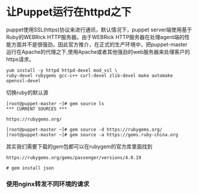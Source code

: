 # 让Puppet运行在httpd之下

puppet使用SSL\(https\)协议来进行通讯，默认情况下，puppet server端使用基于Ruby的WEBRick HTTP服务器。由于WEBRick HTTP服务器在处理agent端的性能方面并不是很强劲，因此官方推介，在正式的生产环境中，把puppet-master运行在Apache的代理之下,使用Apache或者其他强劲的web服务器来处理客户的https请求。

```
yum install -y httpd httpd-devel mod_ssl \
ruby-devel rubygems gcc-c++ curl-devel zlib-devel make automake  openssl-devel
```

切换ruby的默认源

```
[root@puppet-master ~]# gem source ls
*** CURRENT SOURCES ***

https://rubygems.org/

[root@puppet-master ~]# gem source -d https://rubygems.org/
[root@puppet-master ~]# gem source -a https://gems.ruby-china.org
```

其实我们需要下载的gem包都可以在rubygem的官方库里面找到

```
https://rubygems.org/gems/passenger/versions/4.0.19
```

```
# gem install json
```

### 使用nginx转发不同环境的请求

```

```



